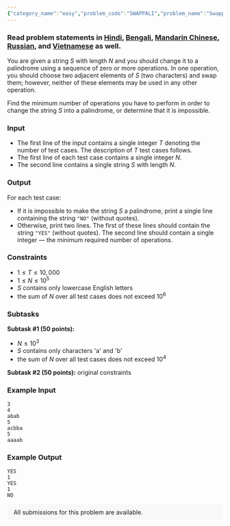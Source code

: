 ```yaml
---
{"category_name":"easy","problem_code":"SWAPPALI","problem_name":"Swapping to Palindrome","problemComponents":{"constraints":"","constraintsState":false,"subtasks":"","subtasksState":false,"inputFormat":"","inputFormatState":false,"outputFormat":"","outputFormatState":false,"sampleTestCases":{"0":{"id":1,"input":"3\r\n4\r\nabab\r\n5\r\nacbba\r\n5\r\naaaab","output":"YES\r\n1\r\nYES\r\n1\r\nNO","explanation":"","isDeleted":false}}},"video_editorial_url":"","languages_supported":{"0":"CPP14","1":"C","2":"JAVA","3":"PYTH 3.6","4":"CPP17","5":"PYTH","6":"PYP3","7":"CS2","8":"ADA","9":"PYPY","10":"TEXT","11":"PAS fpc","12":"NODEJS","13":"RUBY","14":"PHP","15":"GO","16":"HASK","17":"TCL","18":"PERL","19":"SCALA","20":"LUA","21":"kotlin","22":"BASH","23":"JS","24":"LISP sbcl","25":"rust","26":"PAS gpc","27":"BF","28":"CLOJ","29":"R","30":"D","31":"CAML","32":"FORT","33":"ASM","34":"swift","35":"FS","36":"WSPC","37":"LISP clisp","38":"SQL","39":"SCM guile","40":"PERL6","41":"ERL","42":"CLPS","43":"ICK","44":"NICE","45":"PRLG","46":"ICON","47":"COB","48":"SCM chicken","49":"PIKE","50":"SCM qobi","51":"ST","52":"NEM"},"max_timelimit":1,"source_sizelimit":50000,"problem_author":"admin3","problem_tester":null,"date_added":"27-02-2020","tags":{"0":"admin3","1":"easy","2":"greedy","3":"ltime81","4":"tmwilliamlin"},"problem_difficulty_level":"Easy","best_tag":"","editorial_url":"https://discuss.codechef.com/problems/SWAPPALI","time":{"view_start_date":1582995602,"submit_start_date":1582995602,"visible_start_date":1582995602,"end_date":1735669800},"is_direct_submittable":false,"problemDiscussURL":"https://discuss.codechef.com/search?q=SWAPPALI","is_proctored":false,"visitedContests":{},"layout":"problem"}
---
```

### Read problem statements in [Hindi](https://www.codechef.com/download/translated/LTIME81/hindi/SWAPPALI.pdf), [Bengali](https://www.codechef.com/download/translated/LTIME81/bengali/SWAPPALI.pdf), [Mandarin Chinese](https://www.codechef.com/download/translated/LTIME81/mandarin/SWAPPALI.pdf), [Russian](https://www.codechef.com/download/translated/LTIME81/russian/SWAPPALI.pdf), and [Vietnamese](https://www.codechef.com/download/translated/LTIME81/vietnamese/SWAPPALI.pdf) as well.

You are given a string $S$ with length $N$ and you should change it to a palindrome using a sequence of zero or more operations. In one operation, you should choose two adjacent elements of $S$ (two characters) and swap them; however, neither of these elements may be used in any other operation.

Find the minimum number of operations you have to perform in order to change the string $S$ into a palindrome, or determine that it is impossible.

### Input
- The first line of the input contains a single integer $T$ denoting the number of test cases. The description of $T$ test cases follows.
- The first line of each test case contains a single integer $N$.
- The second line contains a single string $S$ with length $N$.

### Output
For each test case:
- If it is impossible to make the string $S$ a palindrome, print a single line containing the string `"NO"` (without quotes).
- Otherwise, print two lines. The first of these lines should contain the string `"YES"` (without quotes). The second line should contain a single integer ― the minimum required number of operations.

### Constraints
- $1 \le T \le 10,000$
- $1 \le N \le 10^5$
- $S$ contains only lowercase English letters
- the sum of $N$ over all test cases does not exceed $10^6$

### Subtasks
**Subtask #1 (50 points):**
- $N \le 10^3$
- $S$ contains only characters 'a' and 'b'
- the sum of $N$ over all test cases does not exceed $10^4$

**Subtask #2 (50 points):** original constraints

### Example Input
```
3
4
abab
5
acbba
5
aaaab
```

### Example Output
```
YES
1
YES
1
NO
```

<aside style='background: #f8f8f8;padding: 10px 15px;'><div>All submissions for this problem are available.</div></aside>